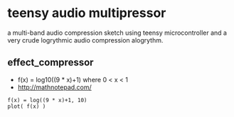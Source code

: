 # teensy audio multipressor
a multi-band audio compression sketch using teensy microcontroller and a very crude logrythmic audio compression alogrythm. 

## effect_compressor
* f(x) = log10((9 * x)+1) where 0 < x < 1
* http://mathnotepad.com/
```
f(x) = log((9 * x)+1, 10)
plot( f(x) )
```
